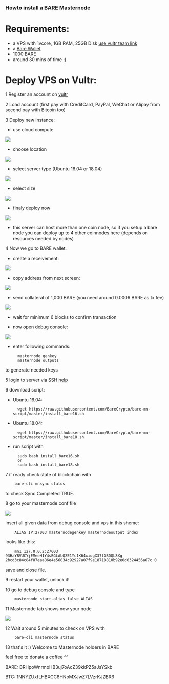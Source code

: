### Howto install a BARE Masternode

# Requirements:
- a VPS with 1vcore, 1GB RAM, 25GB Disk [use vultr team link](https://www.vultr.com/?ref=8316564-4F)
- a [Bare Wallet](https://github.com/BareCrypto/bare-core/releases/latest)
- 1000 BARE
- around 30 mins of time :)

# Deploy VPS on Vultr:

1 Register an account on [vultr](https://www.vultr.com/?ref=8316564-4F)

2 Load account (first pay with CreditCard, PayPal, WeChat or Alipay from second pay with Bitcoin too)

3 Deploy new instance:
	
- use cloud compute

![](img/vultr01.PNG)
	
- choose location

![](img/vultr02.PNG)
	
- select server type (Ubuntu 16.04 or 18.04)

![](img/vultr03.PNG)
	
- select size

![](img/vultr04.PNG)
	
- finaly deploy now

![](img/vultr05.PNG)
		
- this server can host more than one coin node, 
  so if you setup a bare node you can deploy up to 4 other coinnodes here (depends on resources needed by nodes)

4 Now we go to BARE wallet:

- create a receivement:

![](img/wallet01.PNG)
	
- copy address from next screen:

![](img/wallet02.PNG)
	
- send collateral of 1,000 BARE (you need around 0.0006 BARE as tx fee)

![](img/wallet03.PNG)
	
- wait for minimum 6 blocks to confirm transaction
	
- now open debug console:

![](img/wallet04.PNG)
	
- enter following commands:
		
		masternode genkey
		masternode outputs
		
to generate needed keys
	
5 login to server via SSH 
[help](https://www.howtogeek.com/311287/how-to-connect-to-an-ssh-server-from-windows-macos-or-linux/)

6 download script: 
- Ubuntu 16.04:
	
		wget https://raw.githubusercontent.com/BareCrypto/bare-mn-script/master/install_bare16.sh

- Ubuntu 18.04:
	
		wget https://raw.githubusercontent.com/BareCrypto/bare-mn-script/master/install_bare18.sh

- run script with

		sudo bash install_bare16.sh 
		or 
		sudo bash install_bare18.sh
	
7 if ready check state of blockchain with 

		bare-cli mnsync status 

to check Sync Completed TRUE.
	
8	go to your masternode.conf file

![](img/wallet05.PNG)
	
insert all given data from debug console and vps in this sheme:
	
		ALIAS IP:27003 masternodegenkey masternodeoutput index
	
looks like this:
	
		mn1 127.0.0.2:27003 93HaYBVUCYjEMeeH1Y4sBGLALQZE1Yc1K64xiqgX37tGBDQL8Xg 2bcd3c84c84f87eaa86e4e56834c92927a07f9e18718810b92e0d0324456a67c 0
			
save and close file.

9 restart your wallet, unlock it!

10 go to debug console and type 

		masternode start-alias false ALIAS
	
11 Masternode tab shows now your node

![](img/wallet08.PNG)
	
12 Wait around 5 minutes to check on VPS with

		bare-cli masternode status

13 that's it :) Welcome to Masternode holders in BARE 


feel free to donate a coffee ^^

BARE: BRHpoWnrmoHB3uj7oAcZ39kkPZ5aJsYSkb

BTC: 1NNYZUxfLHBXCC8HNoMXJwZ7LVzrKJZBR6